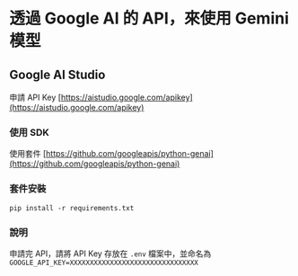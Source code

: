 # 透過 Google AI 的 API，來使用 Gemini 模型

## Google AI Studio
申請 API Key [https://aistudio.google.com/apikey](https://aistudio.google.com/apikey)

### 使用 SDK
使用套件 [https://github.com/googleapis/python-genai](https://github.com/googleapis/python-genai)

### 套件安裝
`pip install -r requirements.txt`

### 說明
申請完 API，請將 API Key 存放在 `.env` 檔案中，並命名為 `GOOGLE_API_KEY=XXXXXXXXXXXXXXXXXXXXXXXXXXXXXXXX`
